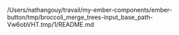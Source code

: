 /Users/nathangouy/travail/my-ember-components/ember-button/tmp/broccoli_merge_trees-input_base_path-Vw6obVHT.tmp/1/README.md